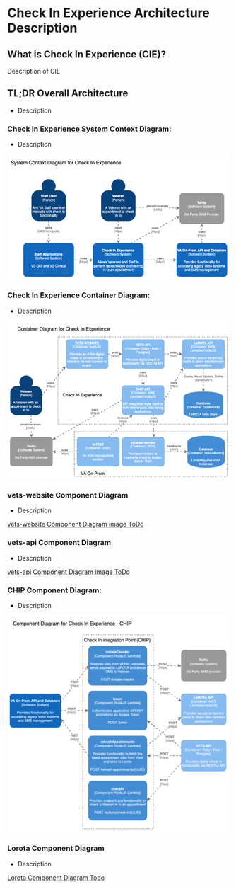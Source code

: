 # Check In Experience Architecture Description

## What is Check In Experience (CIE)?

Description of CIE

## TL;DR Overall Architecture

- Description

### Check In Experience System Context Diagram:

- Description

[![alt text](./architecture-diagrams/systemContextDiagram_checkInExp.png "Check In Experience System Context Diagram")](./architecture-diagrams/systemContextDiagram_checkInExp.png)

### Check In Experience Container Diagram:

- Description

[![alt text](./architecture-diagrams/containerDiagram_checkInExp.png "Check In Experience Container Diagram")](./architecture-diagrams/containerDiagram_checkInExp.png)

### vets-website Component Diagram

- Description

[vets-website Component Diagram image ToDo](./todo)

### vets-api Component Diagram

- Description

[vets-api Component Diagram image ToDo](./todo)

### CHIP Component Diagram:

- Description

[![alt text](./architecture-diagrams/componentDiagram_CHIP_checkInExp.png "CHIP Component Diagram")](./architecture-diagrams/componentDiagram_CHIP_checkInExp.png)

### Lorota Component Diagram

- Description

[Lorota Component Diagram Todo](./todo)
